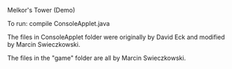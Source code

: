 Melkor's Tower (Demo)

To run: compile ConsoleApplet.java

The files in ConsoleApplet folder were originally by David Eck and modified by Marcin Swieczkowski.

The files in the "game" folder are all by Marcin Swieczkowski.
